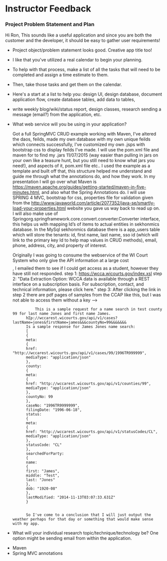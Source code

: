 # Instructor Feedback

### Project Problem Statement and Plan

Hi Ron, This sounds like a useful application and since you are both the customer and the developer, it should be easy to gather user requirements!

* Project object/problem statement looks good. Creative app title too!

* I like that you've utilized a real calendar to begin your planning.  
* To help with that process, make a list of all the tasks that will need to be completed and assign a time estimate to them. 
* Then, take those tasks and get them on the calendar. 
* Here's a start at a list to help you: design UI, design database, document application flow, create database tables, add data to tables, 
* write weekly blog/wiki/status report, design classes, research sending a message (email?) from the application, etc.

* What web service will you be using in your application?
	
	Got a full SpringMVC CRUD example working with Maven, I've altered the daos, feilds, made my own database with my own unique feilds which connects successfully, I've customized my own .jsps with bootstrap css to display feilds I've made.
	I will use the pom.xml file and maven for to find my .jars 11/07/2015 (way easier than pulling in jars on your own like a teasure hunt, but you still need to know what jars you need!), and aspects of it, pom.xml file etc..
	I used the example as a template and built off that, this structure helped me understand and guide me through what the annotations do, and how they work.
	In my presentation I will go over what Maven is https://maven.apache.org/guides/getting-started/maven-in-five-minutes.html, and also what the Spring Annotations do.
	I will use SPRING 4 MVC, bootstrap for css, properties file for validation given from the http://www.javaworld.com/article/2077352/java-se/smartly-load-your-properties.html website you gave us way back to read up on. 
	I will also make use of Springorg.springframework.core.convert.converter.Converter interface, 
	this helps us with mapping Id’s of items to actual entities in sekhonmics database.
	In the MySql sekhonmics database there is a app_users table which will store the tenants: id, first name, last name, 
	sso id (which will link to the primary key Id to help map values in CRUD methods), email, phone, address, city, and property of interest. 
	
	Originally I was going to consume the webservice of the WI Court System who only give the API information at a large cost$$$$, I emailed them to see if I could get access as a student, however they have still not responded. 
	step 1: https://wcca.wicourts.gov/index.xsl
	step 2: "Data Extraction Option: WCCA data is available through a REST interface on a subscription basis. For subscription, contact, and technical information, please click here."
	step 3: After clicking the link in step 2 there are pdf pages of samples from the CCAP like this, but I was not able to access them without a key -->
				
				This is a sample request for a name search in test county 99 for last name Jones and first name James.
			hƩp://wccarest.wicourts.gov/api/v1/cases?lastName=jones&firstName=james&&&countyNo=99&&&&&&&
			Is a sample response for James Jones name search:
			[
			{
			meta:
			{
			href: "http://wccarest.wicourts.gov/api/v1/cases/99/1996TR999999",
			mediaType: "application/json"
			},
			county:
			{
			meta:
			{
			href: "http://wccarest.wicourts.gov/api/v1/counties/99",
			mediaType: "application/json"
			},
			countyNo: 99
			},
			caseNo: "1996TR9999999",
			filingDate: "1996-06-18",
			status:
			{
			meta:
			{
			href: "http://wccarest.wicourts.gov/api/v1/statusCodes/CL",
			mediaType: "application/json"
			},
			statusCode: "CL"
			},
			searchedForParty:
			{
			name:
			{
			first: "James",
			middle: "Test",
			last: "Jones"
			},
			dob: "1920-08"
			},
			lastModified: "2014-11-13T03:07:33.631Z"
			}
			
			
			So I've come to a conclusion that I will just output the weather perhaps for that day or something that would make sense with my app.
			
* What will your individual research topic/technique/technology be?  One option might be sending email from within the application.
- Maven 
- Spring MVC annotations 
